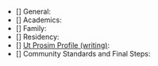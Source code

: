 - [] General:
- [] Academics:
- [] Family:
- [] Residency:
- [] [Ut Prosim Profile (writing)](https://github.com/Implycitt/college/blob/main/CommonApp/virginia/prompts.md):
- [] Community Standards and Final Steps:

